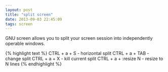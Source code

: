 ```yaml
---
layout: post
title: "split screen"
date: 2013-09-03 22:45:09
tags: screen
---
```


</p>
GNU screen allows you to split your screen session into independently operable windows.

{% highlight text %}
CTRL + a + S                - horizontal split
CTRL + a + TAB              - change split
CTRL + a + X                - kill current split
CTRL + a + :resize N        - resize to N lines
{% endhighlight %}<p>
